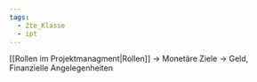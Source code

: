```yaml
---
tags:
  - 2te_Klasse
  - ipt
---
```

[[Rollen im Projektmanagment|Rollen]] → Monetäre Ziele → Geld, Finanzielle Angelegenheiten
